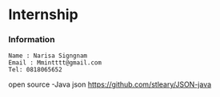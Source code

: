 # Internship

### Information
```
Name : Narisa Signgnam
Email : Mmintttt@gmail.com
Tel: 0818065652
```

open source
-Java json
https://github.com/stleary/JSON-java